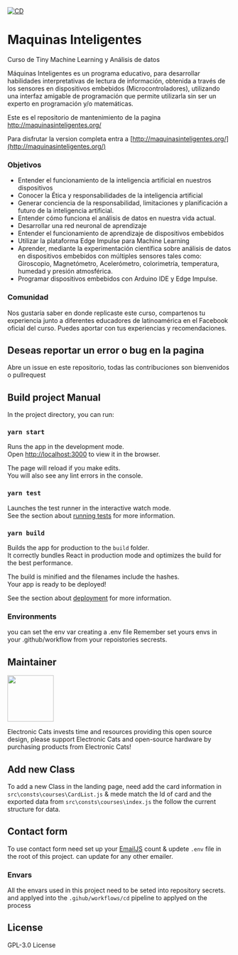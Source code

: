 [![CD](https://github.com/ElectronicCats/inteligent_machines/actions/workflows/cd.yml/badge.svg)](https://github.com/ElectronicCats/inteligent_machines/actions/workflows/cd.yml)

# Maquinas Inteligentes

Curso de Tiny Machine Learning y Análisis de datos

Máquinas Inteligentes es un programa educativo, para desarrollar habilidades interpretativas de lectura de información, obtenida a través de los sensores en dispositivos embebidos (Microcontroladores), utilizando una interfaz amigable de programación que permite utilizarla sin ser un experto en programación y/o matemáticas.

Este es el repositorio de mantenimiento de la pagina http://maquinasinteligentes.org/

Para disfrutar la version completa entra a [http://maquinasinteligentes.org/](http://maquinasinteligentes.org/)

### Objetivos

- Entender el funcionamiento de la inteligencia artificial en nuestros dispositivos
- Conocer la Ética y responsabilidades de la inteligencia artificial
- Generar conciencia de la responsabilidad, limitaciones y planificación a futuro de la inteligencia artificial.
- Entender cómo funciona el análisis de datos en nuestra vida actual.
- Desarrollar una red neuronal de aprendizaje
- Entender el funcionamiento de aprendizaje de dispositivos embebidos
- Utilizar la plataforma Edge Impulse para Machine Learning
- Aprender, mediante la experimentación científica sobre análisis de datos en dispositivos embebidos con múltiples sensores tales como: Giroscopio, Magnetómetro, Acelerómetro, colorimetría, temperatura, humedad y presión atmosférica.
- Programar dispositivos embebidos con Arduino IDE y Edge Impulse.

### Comunidad

Nos gustaría saber en donde replicaste este curso, compartenos tu experiencia junto a diferentes educadores de latinoamérica en el Facebook oficial del curso. Puedes aportar con tus experiencias y recomendaciones.

## Deseas reportar un error o bug en la pagina

Abre un issue en este repositorio, todas las contribuciones son bienvenidos o pullrequest

## Build project Manual

In the project directory, you can run:

### `yarn start`

Runs the app in the development mode.\
Open [http://localhost:3000](http://localhost:3000) to view it in the browser.

The page will reload if you make edits.\
You will also see any lint errors in the console.

### `yarn test`

Launches the test runner in the interactive watch mode.\
See the section about [running tests](https://facebook.github.io/create-react-app/docs/running-tests) for more information.

### `yarn build`

Builds the app for production to the `build` folder.\
It correctly bundles React in production mode and optimizes the build for the best performance.

The build is minified and the filenames include the hashes.\
Your app is ready to be deployed!

See the section about [deployment](https://facebook.github.io/create-react-app/docs/deployment) for more information.

### Environments

you can set the env var creating a .env file
Remember set yours envs in your .github/workflow from your repoistories secrests.

## Maintainer

<a href="https://github.com/sponsors/ElectronicCats">
  <img src="https://electroniccats.com/wp-content/uploads/2020/07/Badge_GHS.png" height="104" />
</a>

Electronic Cats invests time and resources providing this open source design, please support Electronic Cats and open-source hardware by purchasing products from Electronic Cats!

## Add new Class

To add a new Class in the landing page, need add the card information in `src\consts\courses\CardList.js` & mede match the Id of card and the exported data from `src\consts\courses\index.js` the follow the current structure for data.

## Contact form

To use contact form need set up your [EmailJS](https://www.emailjs.com/) count & updete `.env` file in the root of this project. can update for any other emailer.

### Envars

All the envars used in this project need to be seted into repository secrets.
and applyed into the `.gihub/workflows/cd` pipeline to applyed on the process

## License

GPL-3.0 License
